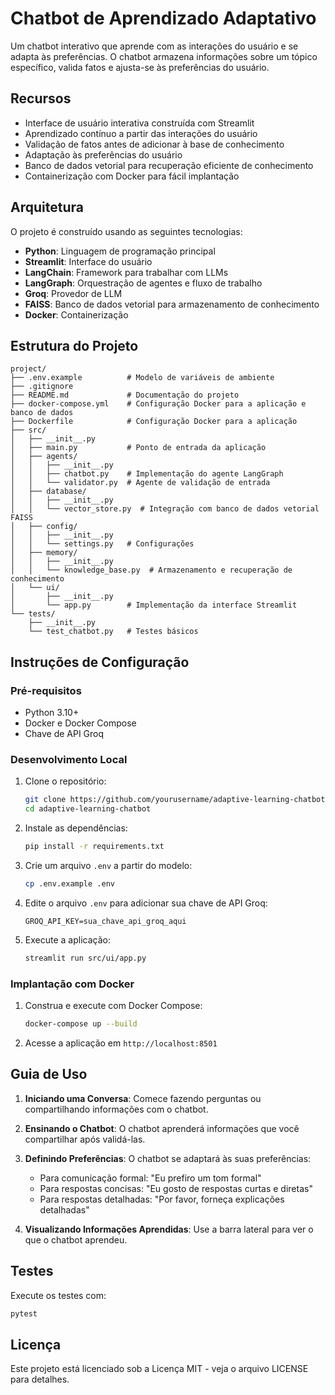 # Chatbot de Aprendizado Adaptativo

Um chatbot interativo que aprende com as interações do usuário e se adapta às preferências. O chatbot armazena informações sobre um tópico específico, valida fatos e ajusta-se às preferências do usuário.

## Recursos

- Interface de usuário interativa construída com Streamlit
- Aprendizado contínuo a partir das interações do usuário
- Validação de fatos antes de adicionar à base de conhecimento
- Adaptação às preferências do usuário
- Banco de dados vetorial para recuperação eficiente de conhecimento
- Containerização com Docker para fácil implantação

## Arquitetura

O projeto é construído usando as seguintes tecnologias:

- **Python**: Linguagem de programação principal
- **Streamlit**: Interface do usuário
- **LangChain**: Framework para trabalhar com LLMs
- **LangGraph**: Orquestração de agentes e fluxo de trabalho
- **Groq**: Provedor de LLM
- **FAISS**: Banco de dados vetorial para armazenamento de conhecimento
- **Docker**: Containerização

## Estrutura do Projeto
```
project/
├── .env.example          # Modelo de variáveis de ambiente
├── .gitignore           
├── README.md             # Documentação do projeto
├── docker-compose.yml    # Configuração Docker para a aplicação e banco de dados
├── Dockerfile            # Configuração Docker para a aplicação
├── src/
│   ├── __init__.py
│   ├── main.py           # Ponto de entrada da aplicação
│   ├── agents/
│   │   ├── __init__.py
│   │   ├── chatbot.py    # Implementação do agente LangGraph
│   │   └── validator.py  # Agente de validação de entrada
│   ├── database/
│   │   ├── __init__.py
│   │   └── vector_store.py  # Integração com banco de dados vetorial FAISS
│   ├── config/
│   │   ├── __init__.py
│   │   └── settings.py   # Configurações
│   ├── memory/
│   │   ├── __init__.py
│   │   └── knowledge_base.py  # Armazenamento e recuperação de conhecimento
│   └── ui/
│       ├── __init__.py
│       └── app.py        # Implementação da interface Streamlit
└── tests/
    ├── __init__.py
    └── test_chatbot.py   # Testes básicos
```

## Instruções de Configuração

### Pré-requisitos

- Python 3.10+
- Docker e Docker Compose
- Chave de API Groq

### Desenvolvimento Local

1. Clone o repositório:
   ```bash
   git clone https://github.com/yourusername/adaptive-learning-chatbot.git
   cd adaptive-learning-chatbot
   ```

2. Instale as dependências:
   ```bash
   pip install -r requirements.txt
   ```

3. Crie um arquivo `.env` a partir do modelo:
   ```bash
   cp .env.example .env
   ```

4. Edite o arquivo `.env` para adicionar sua chave de API Groq:
   ```
   GROQ_API_KEY=sua_chave_api_groq_aqui
   ```

5. Execute a aplicação:
   ```bash
   streamlit run src/ui/app.py
   ```

### Implantação com Docker

1. Construa e execute com Docker Compose:
   ```bash
   docker-compose up --build
   ```

2. Acesse a aplicação em `http://localhost:8501`

## Guia de Uso

1. **Iniciando uma Conversa**: Comece fazendo perguntas ou compartilhando informações com o chatbot.

2. **Ensinando o Chatbot**: O chatbot aprenderá informações que você compartilhar após validá-las.

3. **Definindo Preferências**: O chatbot se adaptará às suas preferências:
   - Para comunicação formal: "Eu prefiro um tom formal"
   - Para respostas concisas: "Eu gosto de respostas curtas e diretas"
   - Para respostas detalhadas: "Por favor, forneça explicações detalhadas"

4. **Visualizando Informações Aprendidas**: Use a barra lateral para ver o que o chatbot aprendeu.

## Testes

Execute os testes com:
```bash
pytest
```

## Licença

Este projeto está licenciado sob a Licença MIT - veja o arquivo LICENSE para detalhes.
